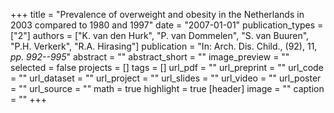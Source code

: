+++
title = "Prevalence of overweight and obesity in the Netherlands in 2003 compared to 1980 and 1997"
date = "2007-01-01"
publication_types = ["2"]
authors = ["K. van den Hurk", "P. van Dommelen", "S. van Buuren", "P.H. Verkerk", "R.A. Hirasing"]
publication = "In: Arch. Dis. Child., (92), 11, _pp. 992--995_"
abstract = ""
abstract_short = ""
image_preview = ""
selected = false
projects = []
tags = []
url_pdf = ""
url_preprint = ""
url_code = ""
url_dataset = ""
url_project = ""
url_slides = ""
url_video = ""
url_poster = ""
url_source = ""
math = true
highlight = true
[header]
image = ""
caption = ""
+++
